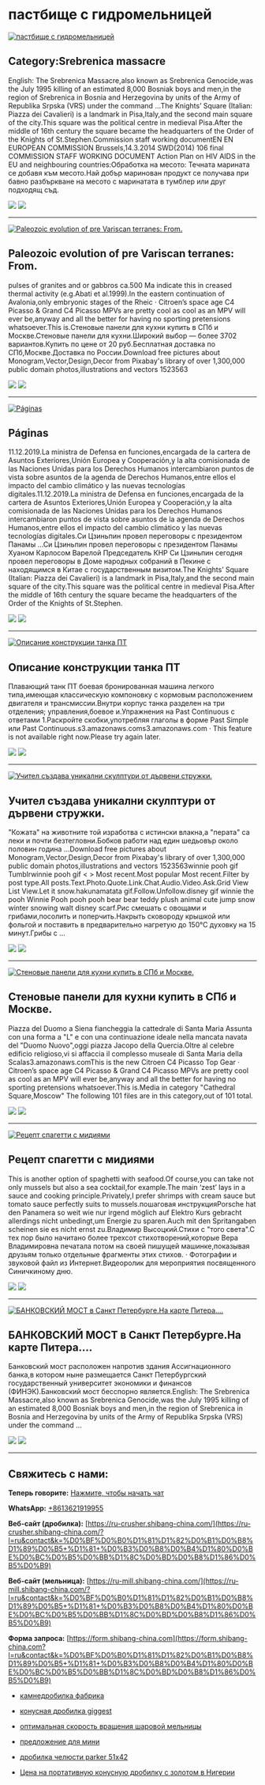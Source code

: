 # пастбище с гидромельницей

<a href="https://swt.shibang-china.com/?l=ru&img&k=%D0%BF%D0%B0%D1%81%D1%82%D0%B1%D0%B8%D1%89%D0%B5+%D1%81+%D0%B3%D0%B8%D0%B4%D1%80%D0%BE%D0%BC%D0%B5%D0%BB%D1%8C%D0%BD%D0%B8%D1%86%D0%B5%D0%B9" target="_blank">![пастбище с гидромельницей](http://static.shibang-china.com/all-800x300/1016.jpg)</a>

## Category:Srebrenica massacre
English: The Srebrenica Massacre,also known as Srebrenica Genocide,was the July 1995 killing of an estimated 8,000 Bosniak boys and men,in the region of Srebrenica in Bosnia and Herzegovina by units of the Army of Republika Srpska (VRS) under the command …The Knights’ Square (Italian: Piazza dei Cavalieri) is a landmark in Pisa,Italy,and the second main square of the city.This square was the political centre in medieval Pisa.After the middle of 16th century the square became the headquarters of the Order of the Knights of St.Stephen.Commission staff working documentEN EN EUROPEAN COMMISSION Brussels,14.3.2014 SWD(2014) 106 final COMMISSION STAFF WORKING DOCUMENT Action Plan on HIV AIDS in the EU and neighbouring countries:Обработка на месото: Течната марината се добавя към месото.Най добър маринован продукт се получава при бавно разбъркване на месото с маринатата в тумблер или друг подходящ съд.


<a href="https://whatsapp.shibangsoft.com/WhatsApp.php" target="_blank" title="WhatsApp">![](http://static.shibang-china.com/icon/whatsapp.png)</a> <a href="https://swt.shibang-china.com/?l=ru&icon&k=%D0%BF%D0%B0%D1%81%D1%82%D0%B1%D0%B8%D1%89%D0%B5+%D1%81+%D0%B3%D0%B8%D0%B4%D1%80%D0%BE%D0%BC%D0%B5%D0%BB%D1%8C%D0%BD%D0%B8%D1%86%D0%B5%D0%B9" target="_blank">![](http://static.shibang-china.com/icon/chat-ru.png)</a>

---

<a href="https://swt.shibang-china.com/?l=ru&img&k=%D0%BF%D0%B0%D1%81%D1%82%D0%B1%D0%B8%D1%89%D0%B5+%D1%81+%D0%B3%D0%B8%D0%B4%D1%80%D0%BE%D0%BC%D0%B5%D0%BB%D1%8C%D0%BD%D0%B8%D1%86%D0%B5%D0%B9" target="_blank">![Paleozoic evolution of pre Variscan terranes: From.](http://static.shibang-china.com/all-800x300/1142.jpg)</a>

## Paleozoic evolution of pre Variscan terranes: From.
pulses of granites and or gabbros ca.500 Ma indicate this in creased thermal activity (e.g.Abati et al.1999).In the eastern continuation of Avalonia,only embryonic stages of the Rheic&nbsp;&#0183;&#32;Citroen’s space age C4 Picasso &amp; Grand C4 Picasso MPVs are pretty cool as cool as an MPV will ever be,anyway and all the better for having no sporting pretensions whatsoever.This is.Стеновые панели для кухни купить в СПб и Москве.Стеновые панели для кухни.Широкий выбор — более 3702 вариантов.Купить по цене от 20 руб.Бесплатная доставка по СПб,Москве.Доставка по России.Download free pictures about Monogram,Vector,Design,Decor from Pixabay's library of over 1,300,000 public domain photos,illustrations and vectors 1523563


<a href="https://whatsapp.shibangsoft.com/WhatsApp.php" target="_blank" title="WhatsApp">![](http://static.shibang-china.com/icon/whatsapp.png)</a> <a href="https://swt.shibang-china.com/?l=ru&icon&k=%D0%BF%D0%B0%D1%81%D1%82%D0%B1%D0%B8%D1%89%D0%B5+%D1%81+%D0%B3%D0%B8%D0%B4%D1%80%D0%BE%D0%BC%D0%B5%D0%BB%D1%8C%D0%BD%D0%B8%D1%86%D0%B5%D0%B9" target="_blank">![](http://static.shibang-china.com/icon/chat-ru.png)</a>

---

<a href="https://swt.shibang-china.com/?l=ru&img&k=%D0%BF%D0%B0%D1%81%D1%82%D0%B1%D0%B8%D1%89%D0%B5+%D1%81+%D0%B3%D0%B8%D0%B4%D1%80%D0%BE%D0%BC%D0%B5%D0%BB%D1%8C%D0%BD%D0%B8%D1%86%D0%B5%D0%B9" target="_blank">![P&#225;ginas](http://static.shibang-china.com/all-800x300/1205.jpg)</a>

## P&#225;ginas
11.12.2019.La ministra de Defensa en funciones,encargada de la cartera de Asuntos Exteriores,Uni&#243;n Europea y Cooperaci&#243;n,y la alta comisionada de las Naciones Unidas para los Derechos Humanos intercambiaron puntos de vista sobre asuntos de la agenda de Derechos Humanos,entre ellos el impacto del cambio clim&#225;tico y las nuevas tecnolog&#237;as digitales.11.12.2019.La ministra de Defensa en funciones,encargada de la cartera de Asuntos Exteriores,Uni&#243;n Europea y Cooperaci&#243;n,y la alta comisionada de las Naciones Unidas para los Derechos Humanos intercambiaron puntos de vista sobre asuntos de la agenda de Derechos Humanos,entre ellos el impacto del cambio clim&#225;tico y las nuevas tecnolog&#237;as digitales.Си Цзиньпин провел переговоры с президентом Панамы …Си Цзиньпин провел переговоры с президентом Панамы Хуаном Карлосом Варелой Председатель КНР Си Цзиньпин сегодня провел переговоры в Доме народных собраний в Пекине с находящимся в Китае с государственным визитом.The Knights’ Square (Italian: Piazza dei Cavalieri) is a landmark in Pisa,Italy,and the second main square of the city.This square was the political centre in medieval Pisa.After the middle of 16th century the square became the headquarters of the Order of the Knights of St.Stephen.


<a href="https://whatsapp.shibangsoft.com/WhatsApp.php" target="_blank" title="WhatsApp">![](http://static.shibang-china.com/icon/whatsapp.png)</a> <a href="https://swt.shibang-china.com/?l=ru&icon&k=%D0%BF%D0%B0%D1%81%D1%82%D0%B1%D0%B8%D1%89%D0%B5+%D1%81+%D0%B3%D0%B8%D0%B4%D1%80%D0%BE%D0%BC%D0%B5%D0%BB%D1%8C%D0%BD%D0%B8%D1%86%D0%B5%D0%B9" target="_blank">![](http://static.shibang-china.com/icon/chat-ru.png)</a>

---

<a href="https://swt.shibang-china.com/?l=ru&img&k=%D0%BF%D0%B0%D1%81%D1%82%D0%B1%D0%B8%D1%89%D0%B5+%D1%81+%D0%B3%D0%B8%D0%B4%D1%80%D0%BE%D0%BC%D0%B5%D0%BB%D1%8C%D0%BD%D0%B8%D1%86%D0%B5%D0%B9" target="_blank">![Описание конструкции танка ПТ](http://static.shibang-china.com/all-800x300/862.jpg)</a>

## Описание конструкции танка ПТ
Плавающий танк ПТ боевая бронированная машина легкого типа,имеющая классическую компоновку с кормовым расположением двигателя и трансмиссии.Внутри корпус танка разделен на три отделения; управления,боевое и.Упражнения на Past Continuous с ответами 1.Раскройте скобки,употребляя глаголы в форме Past Simple или Past Continuous.s3.amazonaws.coms3.amazonaws.com&nbsp;&#0183;&#32;This feature is not available right now.Please try again later.


<a href="https://whatsapp.shibangsoft.com/WhatsApp.php" target="_blank" title="WhatsApp">![](http://static.shibang-china.com/icon/whatsapp.png)</a> <a href="https://swt.shibang-china.com/?l=ru&icon&k=%D0%BF%D0%B0%D1%81%D1%82%D0%B1%D0%B8%D1%89%D0%B5+%D1%81+%D0%B3%D0%B8%D0%B4%D1%80%D0%BE%D0%BC%D0%B5%D0%BB%D1%8C%D0%BD%D0%B8%D1%86%D0%B5%D0%B9" target="_blank">![](http://static.shibang-china.com/icon/chat-ru.png)</a>

---

<a href="https://swt.shibang-china.com/?l=ru&img&k=%D0%BF%D0%B0%D1%81%D1%82%D0%B1%D0%B8%D1%89%D0%B5+%D1%81+%D0%B3%D0%B8%D0%B4%D1%80%D0%BE%D0%BC%D0%B5%D0%BB%D1%8C%D0%BD%D0%B8%D1%86%D0%B5%D0%B9" target="_blank">![Учител създава уникални скулптури от дървени стружки.](http://static.shibang-china.com/all-800x300/130.jpg)</a>

## Учител създава уникални скулптури от дървени стружки.
&quot;Кожата&quot; на животните той изработва с истински влакна,а &quot;перата&quot; са леки и почти безтегловни.Бобков работи над един шедьовър около половин година …Download free pictures about Monogram,Vector,Design,Decor from Pixabay's library of over 1,300,000 public domain photos,illustrations and vectors 1523563winnie pooh gif Tumblrwinnie pooh gif &lt; &gt; Most recent.Most popular Most recent.Filter by post type.All posts.Text.Photo.Quote.Link.Chat.Audio.Video.Ask.Grid View List View.Let it snow.hakunamatata gif.Follow.Unfollow.disney gif winnie the pooh Winnie Pooh pooh pooh bear bear teddy plush animal cute jump snow winter snowing walt disney scarf.Рис смешать с овощами и грибами,посолить и поперчить.Накрыть сковороду крышкой или фольгой и поставить в предварительно нагретую до 150&#176;С духовку на 15 минут.Грибы с …


<a href="https://whatsapp.shibangsoft.com/WhatsApp.php" target="_blank" title="WhatsApp">![](http://static.shibang-china.com/icon/whatsapp.png)</a> <a href="https://swt.shibang-china.com/?l=ru&icon&k=%D0%BF%D0%B0%D1%81%D1%82%D0%B1%D0%B8%D1%89%D0%B5+%D1%81+%D0%B3%D0%B8%D0%B4%D1%80%D0%BE%D0%BC%D0%B5%D0%BB%D1%8C%D0%BD%D0%B8%D1%86%D0%B5%D0%B9" target="_blank">![](http://static.shibang-china.com/icon/chat-ru.png)</a>

---

<a href="https://swt.shibang-china.com/?l=ru&img&k=%D0%BF%D0%B0%D1%81%D1%82%D0%B1%D0%B8%D1%89%D0%B5+%D1%81+%D0%B3%D0%B8%D0%B4%D1%80%D0%BE%D0%BC%D0%B5%D0%BB%D1%8C%D0%BD%D0%B8%D1%86%D0%B5%D0%B9" target="_blank">![Стеновые панели для кухни купить в СПб и Москве.](http://static.shibang-china.com/all-800x300/712.jpg)</a>

## Стеновые панели для кухни купить в СПб и Москве.
Piazza del Duomo a Siena fiancheggia la cattedrale di Santa Maria Assunta con una forma a &quot;L&quot; e con una continuazione ideale nella mancata navata del &quot;Duomo Nuovo&quot;,oggi piazza Jacopo della Quercia.Oltre al celebre edificio religioso,vi si affaccia il complesso museale di Santa Maria della Scalas3.amazonaws.comThis is the new Citroen C4 Picasso Top Gear&nbsp;&#0183;&#32;Citroen’s space age C4 Picasso &amp; Grand C4 Picasso MPVs are pretty cool as cool as an MPV will ever be,anyway and all the better for having no sporting pretensions whatsoever.This is.Media in category &quot;Cathedral Square,Moscow&quot; The following 101 files are in this category,out of 101 total.


<a href="https://whatsapp.shibangsoft.com/WhatsApp.php" target="_blank" title="WhatsApp">![](http://static.shibang-china.com/icon/whatsapp.png)</a> <a href="https://swt.shibang-china.com/?l=ru&icon&k=%D0%BF%D0%B0%D1%81%D1%82%D0%B1%D0%B8%D1%89%D0%B5+%D1%81+%D0%B3%D0%B8%D0%B4%D1%80%D0%BE%D0%BC%D0%B5%D0%BB%D1%8C%D0%BD%D0%B8%D1%86%D0%B5%D0%B9" target="_blank">![](http://static.shibang-china.com/icon/chat-ru.png)</a>

---

<a href="https://swt.shibang-china.com/?l=ru&img&k=%D0%BF%D0%B0%D1%81%D1%82%D0%B1%D0%B8%D1%89%D0%B5+%D1%81+%D0%B3%D0%B8%D0%B4%D1%80%D0%BE%D0%BC%D0%B5%D0%BB%D1%8C%D0%BD%D0%B8%D1%86%D0%B5%D0%B9" target="_blank">![Рецепт спагетти с мидиями](http://static.shibang-china.com/all-800x300/1233.jpg)</a>

## Рецепт спагетти с мидиями
This is another option of spaghetti with seafood.Of course,you can take not only mussels but also a sea cocktail,for example.The main ‘zest’ lays in a sauce and cooking principle.Privately,I prefer shrimps with cream sauce but tomato sauce perfectly suits to mussels.пошаговая инструкцияPorsche hat den Panamera so weit wie nur irgend m&#246;glich auf Elektro Kurs gebracht allerdings nicht unbedingt,um Energie zu sparen.Auch mit den Spritangaben scheinen sie es nicht ernst zu.Владимир Высоцкий.Стихи с &quot;того света&quot;.С тех пор было начитано более трехсот стихотворений,которые Вера Владимировна печатала потом на своей пишущей машинке,показывая друзьям только отдельные фрагменты этих стихов.&nbsp;&#0183;&#32;Фотографии и звуковой файл из Интернет.Видеоролик для мероприятия посвященного Синичкиному дню.


<a href="https://whatsapp.shibangsoft.com/WhatsApp.php" target="_blank" title="WhatsApp">![](http://static.shibang-china.com/icon/whatsapp.png)</a> <a href="https://swt.shibang-china.com/?l=ru&icon&k=%D0%BF%D0%B0%D1%81%D1%82%D0%B1%D0%B8%D1%89%D0%B5+%D1%81+%D0%B3%D0%B8%D0%B4%D1%80%D0%BE%D0%BC%D0%B5%D0%BB%D1%8C%D0%BD%D0%B8%D1%86%D0%B5%D0%B9" target="_blank">![](http://static.shibang-china.com/icon/chat-ru.png)</a>

---

<a href="https://swt.shibang-china.com/?l=ru&img&k=%D0%BF%D0%B0%D1%81%D1%82%D0%B1%D0%B8%D1%89%D0%B5+%D1%81+%D0%B3%D0%B8%D0%B4%D1%80%D0%BE%D0%BC%D0%B5%D0%BB%D1%8C%D0%BD%D0%B8%D1%86%D0%B5%D0%B9" target="_blank">![БАНКОВСКИЙ МОСТ в Санкт Петербурге.На карте Питера.…](http://static.shibang-china.com/all-800x300/1188.jpg)</a>

## БАНКОВСКИЙ МОСТ в Санкт Петербурге.На карте Питера.…
Банковский мост расположен напротив здания Ассигнационного банка,в котором ныне размещается Санкт Петербургский государственный университет экономики и финансов (ФИНЭК).Банковский мост бесспорно является.English: The Srebrenica Massacre,also known as Srebrenica Genocide,was the July 1995 killing of an estimated 8,000 Bosniak boys and men,in the region of Srebrenica in Bosnia and Herzegovina by units of the Army of Republika Srpska (VRS) under the command …

<a href="https://whatsapp.shibangsoft.com/WhatsApp.php" target="_blank" title="WhatsApp">![](http://static.shibang-china.com/icon/whatsapp.png)</a> <a href="https://swt.shibang-china.com/?l=ru&icon&k=%D0%BF%D0%B0%D1%81%D1%82%D0%B1%D0%B8%D1%89%D0%B5+%D1%81+%D0%B3%D0%B8%D0%B4%D1%80%D0%BE%D0%BC%D0%B5%D0%BB%D1%8C%D0%BD%D0%B8%D1%86%D0%B5%D0%B9" target="_blank">![](http://static.shibang-china.com/icon/chat-ru.png)</a>

---
## Свяжитесь с нами:

**Теперь говорите:** [Нажмите, чтобы начать чат](https://swt.shibang-china.com?l=ru&contact&k=%D0%BF%D0%B0%D1%81%D1%82%D0%B1%D0%B8%D1%89%D0%B5+%D1%81+%D0%B3%D0%B8%D0%B4%D1%80%D0%BE%D0%BC%D0%B5%D0%BB%D1%8C%D0%BD%D0%B8%D1%86%D0%B5%D0%B9)

**WhatsApp:**  [+8613621919955](https://whatsapp.shibangsoft.com/WhatsApp.php)

**Веб-сайт (дробилка):** [https://ru-crusher.shibang-china.com/](https://ru-crusher.shibang-china.com/?l=ru&contact&k=%D0%BF%D0%B0%D1%81%D1%82%D0%B1%D0%B8%D1%89%D0%B5+%D1%81+%D0%B3%D0%B8%D0%B4%D1%80%D0%BE%D0%BC%D0%B5%D0%BB%D1%8C%D0%BD%D0%B8%D1%86%D0%B5%D0%B9)

**Веб-сайт (мельница):** [https://ru-mill.shibang-china.com/](https://ru-mill.shibang-china.com/?l=ru&contact&k=%D0%BF%D0%B0%D1%81%D1%82%D0%B1%D0%B8%D1%89%D0%B5+%D1%81+%D0%B3%D0%B8%D0%B4%D1%80%D0%BE%D0%BC%D0%B5%D0%BB%D1%8C%D0%BD%D0%B8%D1%86%D0%B5%D0%B9)

**Форма запроса:** [https://form.shibang-china.com](https://form.shibang-china.com?l=ru&contact&k=%D0%BF%D0%B0%D1%81%D1%82%D0%B1%D0%B8%D1%89%D0%B5+%D1%81+%D0%B3%D0%B8%D0%B4%D1%80%D0%BE%D0%BC%D0%B5%D0%BB%D1%8C%D0%BD%D0%B8%D1%86%D0%B5%D0%B9)

* [камнедробилка фабрика](../123/%D0%BA%D0%B0%D0%BC%D0%BD%D0%B5%D0%B4%D1%80%D0%BE%D0%B1%D0%B8%D0%BB%D0%BA%D0%B0%20%D1%84%D0%B0%D0%B1%D1%80%D0%B8%D0%BA%D0%B0.md)

* [конусная дробилка giggest](../125/%D0%BA%D0%BE%D0%BD%D1%83%D1%81%D0%BD%D0%B0%D1%8F%20%D0%B4%D1%80%D0%BE%D0%B1%D0%B8%D0%BB%D0%BA%D0%B0%20giggest.md)

* [оптимальная скорость вращения шаровой мельницы](../121/%D0%BE%D0%BF%D1%82%D0%B8%D0%BC%D0%B0%D0%BB%D1%8C%D0%BD%D0%B0%D1%8F%20%D1%81%D0%BA%D0%BE%D1%80%D0%BE%D1%81%D1%82%D1%8C%20%D0%B2%D1%80%D0%B0%D1%89%D0%B5%D0%BD%D0%B8%D1%8F%20%D1%88%D0%B0%D1%80%D0%BE%D0%B2%D0%BE%D0%B9%20%D0%BC%D0%B5%D0%BB%D1%8C%D0%BD%D0%B8%D1%86%D1%8B.md)

* [предложение для мини](../125/%D0%BF%D1%80%D0%B5%D0%B4%D0%BB%D0%BE%D0%B6%D0%B5%D0%BD%D0%B8%D0%B5%20%D0%B4%D0%BB%D1%8F%20%D0%BC%D0%B8%D0%BD%D0%B8.md)

* [дробилка челюсти parker 51x42](../125/%D0%B4%D1%80%D0%BE%D0%B1%D0%B8%D0%BB%D0%BA%D0%B0%20%D1%87%D0%B5%D0%BB%D1%8E%D1%81%D1%82%D0%B8%20parker%2051x42.md)

* [Цена на портативную конусную дробилку с золотом в Нигерии](../123/%D0%A6%D0%B5%D0%BD%D0%B0%20%D0%BD%D0%B0%20%D0%BF%D0%BE%D1%80%D1%82%D0%B0%D1%82%D0%B8%D0%B2%D0%BD%D1%83%D1%8E%20%D0%BA%D0%BE%D0%BD%D1%83%D1%81%D0%BD%D1%83%D1%8E%20%D0%B4%D1%80%D0%BE%D0%B1%D0%B8%D0%BB%D0%BA%D1%83%20%D1%81%20%D0%B7%D0%BE%D0%BB%D0%BE%D1%82%D0%BE%D0%BC%20%D0%B2%20%D0%9D%D0%B8%D0%B3%D0%B5%D1%80%D0%B8%D0%B8.md)